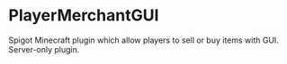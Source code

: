 # PlayerMerchantGUI
Spigot Minecraft plugin which allow players to sell or buy items with GUI. Server-only plugin. 
